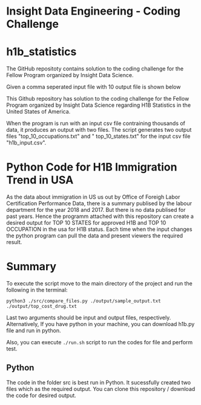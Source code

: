 # Insight Data Engineering - Coding Challenge


# h1b_statistics

The GitHub repositoty contains solution to the coding challenge for the Fellow Program organized by Insight Data Science.

Given a comma seperated input file with 10 output file is shown below

This Github repository has solution to the coding challenge for the Fellow Program organized by Insight Data Science regarding H1B Statistics in the United States of America.

When the program is run with an input csv file contraining thousands of data, it produces an output with two files.
The script generates two output files "top_10_occupations.txt" and " top_10_states.txt" for the input csv file "h1b_input.csv".


# Python Code for H1B Immigration Trend in USA

As the data about immigration in US us out by Office of Foreigh Labor Certification Performance Data, there is a summary publised by the labour department for the year 2018 and 2017. But there is no data publised for past years. Hence the programm attached with this repository can create a desired output for TOP 10 STATES for approved H1B and TOP 10 OCCUPATION in the usa for H1B status. Each time when the input changes the python program can pull the data and present viewers the required result.

# Summary

To execute the script move to the main directory of the project and run the following in the terminal:

```python3 ./src/compare_files.py ./output/sample_output.txt ./output/top_cost_drug.txt```

Last two arguments should be input and output files, respectively.
Alternatively, If you have python in your machine, you can download h1b.py file and run in python.

Also, you can execute ```./run.sh``` script to run the codes for file and perform test.

## Python

The code in the folder src is best run in Python. It sucessfully created two files which as the required output.
You can clone this repository / download the code for desired output.

